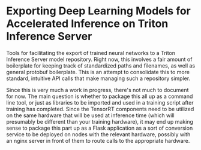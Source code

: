 # Exporting Deep Learning Models for Accelerated Inference on Triton Inference Server

Tools for facilitating the export of trained neural networks to a Triton Inference Server model repository. Right now, this involves a fair amount of boilerplate for keeping track of standardized paths and filenames, as well as general protobuf boilerplate. This is an attempt to consolidate this to more standard, intuitive API calls that make managing such a repository simpler.

Since this is very much a work in progress, there's not much to document for now. The main question is whether to package this all up as a command line tool, or just as libraries to be imported and used in a training script after training has completed. Since the TensorRT components need to be utilized on the same hardware that will be used at inference time (which will presumably be different than your training hardware), it may end up making sense to package this part up as a Flask application as a sort of conversion service to be deployed on nodes with the relevant hardware, possibly with an nginx server in front of them to route calls to the appropriate hardware.
